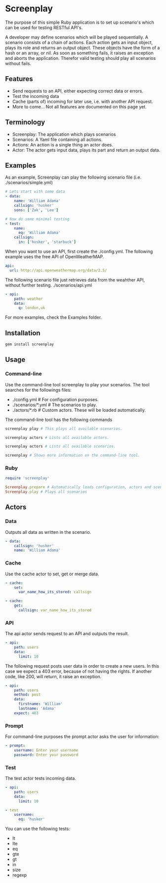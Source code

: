 Screenplay
==========

The purpose of this simple Ruby application is to set up scenario's which can be used for testing RESTful API's.

A developer may define scenarios which will be played sequentially. A scenario consists of a chain of actions.
Each action gets an input object, plays its role and returns an output object. These objects have the form of a hash or an array, or nil.
As soon as something fails, it raises an exception and aborts the application. Therefor valid testing should play all scenarios without fails.

## Features
- Send requests to an API, either expecting correct data or errors.
- Test the incoming data
- Cache (parts of) incoming for later use, i.e. with another API request.
- More to come...
Not all features are documented on this page yet.

## Terminology
- Screenplay: The application which plays scenarios
- Scenarios: A Yaml file containing all actions.
- Actions: An action is a single thing an actor does.
- Actor: The actor gets input data, plays its part and return an output data.


## Examples
As an example, Screenplay can play the following scenario file (i.e. ./scenarios/simple.yml)

```yaml
# Lets start with some data
- data:
    name: 'William Adama'
    callsign: 'husker'
    sons: ['Zak', 'Lee']

# Now do some minimal testing
- test:
    name:
      eq: 'William Adama'
    callsign:
      in: ['husker', 'starbuck']
```

When you want to use an API, first create the ./config.yml. The following example uses the free API of OpenWeatherMAP.
```yaml
api:
  url: http://api.openweathermap.org/data/2.5/
```

The following scenario file just retrieves data from the weahther API, without further testing.
./scenarios/api.yml
```yaml
- api:
    path: weather
    data:
      q: london,uk
```

For more examples, check the Examples folder.

## Installation
```bash
gem install screenplay
```

## Usage

### Command-line
Use the command-line tool screenplay to play your scenarios. The tool searches for the followings files:
- ./config.yml        # For configuration purposes.
- ./scenarios/*.yml   # The scenarios to play.
- ./actors/*.rb       # Custom actors. These will be loaded automatically.

The command-line tool has the following commands
```bash
screenplay play # This plays all available scenarios.
```
```bash
screenplay actors # Lists all available actors.
```
```bash
screenplay actors # Lists all available scenarios.
```

```bash
screenplay # Shows more information on the command-line tool.
```

### Ruby

```Ruby
require 'screenplay'

Screenplay.prepare # Automatically loads configuration, actors and scenarios
Screenplay.play # Plays all scenarios
```

## Actors
### Data
Outputs all data as written in the scenario.


```yaml
- data:
    callsign: 'husker'
    name: 'William Adama'
```
### Cache
Use the cache actor to set, get or merge data.

```yaml
- cache:
    set:
      var_name_how_its_stored: callsign
```
```yaml
- cache:
    get:
      callsign: var_name_how_its_stored
```

### API
The api actor sends request to an API and outputs the result.
```yaml
- api:
    path: users
    data:
      limit: 10
```
The following request posts user data in order to create a new users. In this case we expect a 403 error, because of not having the rights. If another code, like 200, will return, it raise an exception.
```yaml
- api:
    path: users
    method: post
    data:
      firstname: 'William'
      lastname: 'Adama'
    expect: 403
```

### Prompt
For command-line purposes the prompt actor asks the user for information:
```yaml
- prompt:
    username: Enter your username
    password: Enter your password
```

### Test
The test actor tests incoming data.
```yaml
- api:
    path: users
    data:
      limit: 10
```
```yaml
- test
    username:
      eq: 'husker'
```
You can use the following tests:
- lt
- lte
- eq
- gte
- gt
- in
- size
- regexp
